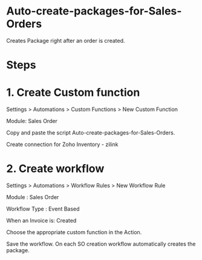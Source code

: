 # Auto-create-packages-for-Sales-Orders

Creates Package right after an order is created.

# Steps
# 1. Create Custom function

Settings > Automations > Custom Functions > New Custom Function 

Module: Sales Order

Copy and paste the script Auto-create-packages-for-Sales-Orders.

Create connection for Zoho Inventory - zilink

# 2. Create workflow

Settings > Automations > Workflow Rules > New Workflow Rule

Module : Sales Order

Workflow Type : Event Based

When an Invoice is: Created

Choose the appropriate custom function in the Action.

Save the workflow. On each SO creation workflow automatically creates the package.
